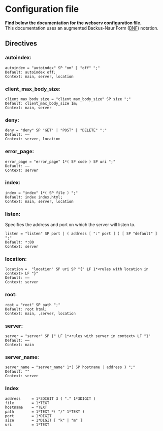 # Configuration file
**Find below the documentation for the webserv configuration file.**\
This documentation uses an augmented Backus-Naur Form ([BNF](https://fr.wikipedia.org/wiki/Augmented_Backus-Naur_Form)) notation.
## Directives

### autoindex:
```
autoindex = "autoindex" SP "on" | "off" ";"
Default: autoindex off;
Context: main, server, location
```

### client_max_body_size:
```
client_max_body_size = "client_max_body_size" SP size ";"
Default: client_max_body_size 1m;
Context: main, server
```

### deny:
```
deny = "deny" SP "GET" | "POST" | "DELETE" ";"
Default: ——
Context: server, location
```

### error_page:
```
error_page = "error_page" 1*( SP code ) SP uri ";"
Default: ——
Context: server
```

### index:
```
index = "index" 1*( SP file ) ";"
Default: index index.html;
Context: main, server, location
```

### listen:
Specifies the address and port on which the server will listen to.
```
listen = "listen" SP port | ( address [ ":" port ] ) [ SP "default" ] ";"
Default: *:80
Context: server
```

### location:
```
location =  "location" SP uri SP "{" LF 1*<rules with location in context> LF "}"
Default: ——
Context: server
```

### root:
```
root = "root" SP path ";"
Default: root html;
Context: main, ,server, location
```

### server:
```
server = "server" SP {" LF 1*<rules with server in context> LF "}"
Default: ——
Context: main
```

### server_name:
```
server_name = "server_name" 1*( SP hostname | address ) ";"
Default: ""
Context: server
```

### Index
```
address     = 1*3DIGIT 3 ( "." 1*3DIGIT )
file        = 1*TEXT
hostname    = *TEXT
path        = 1*TEXT *( "/" 1*TEXT )
port        = 1*DIGIT
size        = 1*DIGIT [ "k" | "m" ]
uri         = 1*TEXT
```